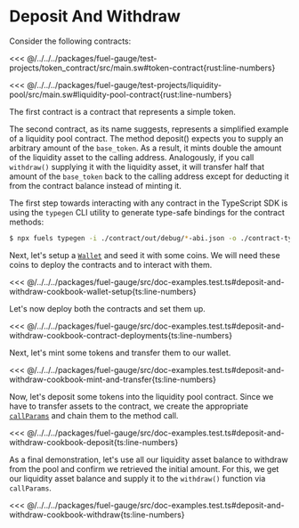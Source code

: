 # Deposit And Withdraw

Consider the following contracts:

<<< @/../../../packages/fuel-gauge/test-projects/token_contract/src/main.sw#token-contract{rust:line-numbers}

<<< @/../../../packages/fuel-gauge/test-projects/liquidity-pool/src/main.sw#liquidity-pool-contract{rust:line-numbers}

The first contract is a contract that represents a simple token.

The second contract, as its name suggests, represents a simplified example of a liquidity pool contract. The method deposit() expects you to supply an arbitrary amount of the `base_token`. As a result, it mints double the amount of the liquidity asset to the calling address. Analogously, if you call `withdraw()` supplying it with the liquidity asset, it will transfer half that amount of the `base_token` back to the calling address except for deducting it from the contract balance instead of minting it.

The first step towards interacting with any contract in the TypeScript SDK is using the `typegen` CLI utility to generate type-safe bindings for the contract methods:

```sh
$ npx fuels typegen -i ./contract/out/debug/*-abi.json -o ./contract-types
```

Next, let's setup a [`Wallet`](../wallets/index.md) and seed it with some coins. We will need these coins to deploy the contracts and to interact with them.

<<< @/../../../packages/fuel-gauge/src/doc-examples.test.ts#deposit-and-withdraw-cookbook-wallet-setup{ts:line-numbers}

Let's now deploy both the contracts and set them up.

<<< @/../../../packages/fuel-gauge/src/doc-examples.test.ts#deposit-and-withdraw-cookbook-contract-deployments{ts:line-numbers}

Next, let's mint some tokens and transfer them to our wallet.

<<< @/../../../packages/fuel-gauge/src/doc-examples.test.ts#deposit-and-withdraw-cookbook-mint-and-transfer{ts:line-numbers}

Now, let's deposit some tokens into the liquidity pool contract. Since we have to transfer assets to the contract, we create the appropriate [`callParams`](../contracts/call-parameters.md) and chain them to the method call.

<<< @/../../../packages/fuel-gauge/src/doc-examples.test.ts#deposit-and-withdraw-cookbook-deposit{ts:line-numbers}

As a final demonstration, let's use all our liquidity asset balance to withdraw from the pool and confirm we retrieved the initial amount. For this, we get our liquidity asset balance and supply it to the `withdraw()` function via `callParams`.

<<< @/../../../packages/fuel-gauge/src/doc-examples.test.ts#deposit-and-withdraw-cookbook-withdraw{ts:line-numbers}
